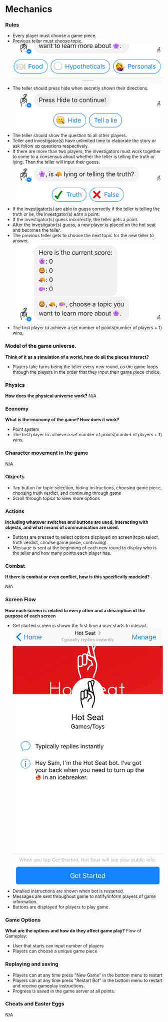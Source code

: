 # Mechanics

### Rules
- Every player must choose a game piece.
- Previous teller must choose topic.
![](../img/topicselection.png)
- The teller should press hide when secretly shown their directions.
![](../img/hide.PNG)
- The teller should show the question to all other players. 
- Teller and investigator(s) have unlimited time to elaborate the story or ask follow up questions respectively.
- If there are more than two players, the investigators must work together to come to a consensus about whether the teller is telling the truth or lying. Then the teller will input their guess.
![](../img/truthverdict.png)
- If the investigator(s) are able to guess correctly if the teller is telling the truth or lie, the investgator(s) earn a point.
- If the investigator(s) guess incorrectly, the teller gets a point.
- After the investigator(s) guess, a new player is placed on the hot seat and becomes the teller.
- The previous teller gets to choose the next topic for the new teller to answer.
![](../img/roundview.PNG)
- The first player to achieve a set number of points(number of players + 1) wins.

### Model of the game universe.
**Think of it as a simulation of a world, how do all the pieces
interact?**
- Players take turns being the teller every new round, as the game loops through the players in the order that they input their game piece choice.

### Physics
**How does the physical universe work?**
N/A

### Economy
**What is the economy of the game? How does it work?**
- Point system
- The first player to achieve a set number of points(number of players + 1) wins.

### Character movement in the game
N/A

### Objects
- Tap button for topic selection, hiding instructions, choosing game piece, choosing truth verdict, and continuing through game
- Scroll through topics to view more options

### Actions
**Including whatever switches and buttons are used, interacting with objects, and
what means of communication are used.**
- Buttons are pressed to select options displayed on screen(topic select, truth verdict, choose game piece, continuing).
- Message is sent at the beginning of each new round to display who is the teller and how many points each player has.

### Combat
**If there is combat or even conflict, how is this specifically modeled?**

N/A

### Screen Flow
**How each screen is related to every other and a description of the purpose
of each screen**
- Get started screen is shown the first time a user starts to interact.
![](../img/getstarted.PNG)
- Detailed instructions are shown when bot is restarted.
- Messages are sent throughout game to notify/inform players of game information.
- Buttons are displayed for players to play game.

### Game Options
**What are the options and how do they affect game play?**
Flow of Gameplay:
- User that starts can input number of players
- Players can choose a unique game piece

### Replaying and saving
- Players can at any time press "New Game" in the bottom menu to restart
- Players can at any time press "Restart Bot" in the bottom menu to restart and receive gameplay instructions.
- Progress is saved in the game server at all points.

### Cheats and Easter Eggs
N/A
